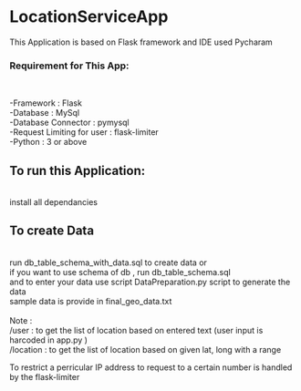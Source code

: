 # LocationServiceApp


This Application is based on Flask framework and IDE used Pycharam 

<h3>Requirement for This App:</h3><br>

 -Framework : Flask
 <br>
 -Database : MySql<br>
 -Database Connector : pymysql<br>
 -Request Limiting for user  : flask-limiter <br>
 -Python : 3  or above <br>
 
 
<h2> To run this Application:</h2><br>
 install all dependancies  <br>
 
<h2>  To create Data </h2>  <br>
 run db_table_schema_with_data.sql to create data or<br>
 if you want to use schema of db , run db_table_schema.sql <br>
 and to enter your data use script DataPreparation.py script to generate the data <br>
 sample data is provide in final_geo_data.txt<br>
 
 <br>
 Note :<br>
        /user : to get the list of location based on entered text (user input is harcoded in app.py )<br>
        /location : to get the list of location based on given lat, long with a range <br>
 
 To restrict a perricular IP address to request to a certain number is handled by the flask-limiter<br>
        
        
 
 
 
